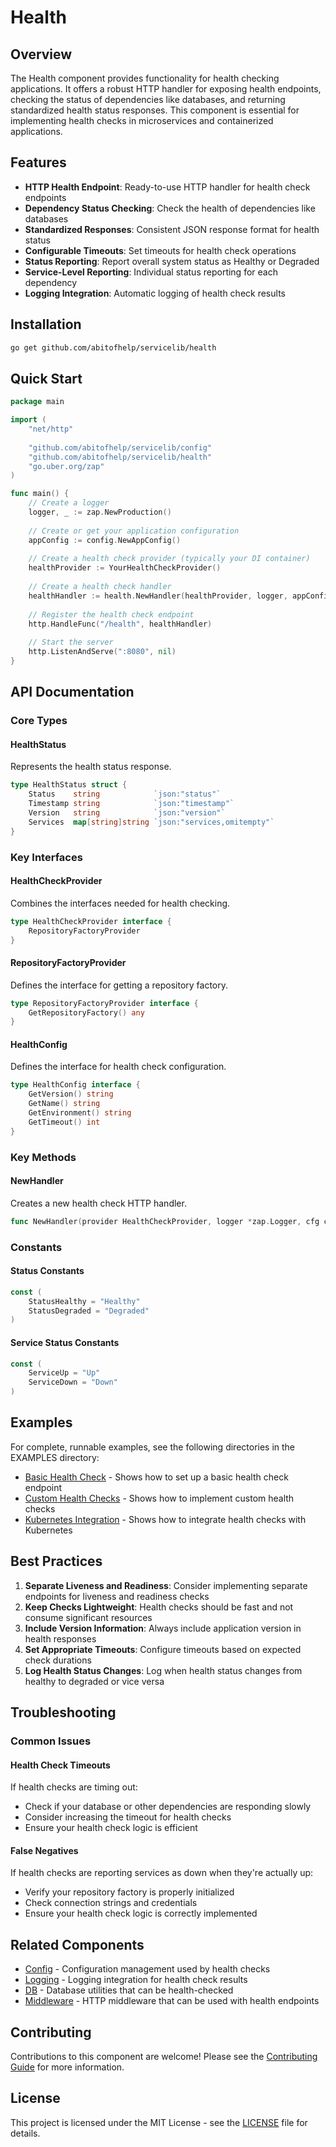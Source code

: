 # Health

## Overview

The Health component provides functionality for health checking applications. It offers a robust HTTP handler for exposing health endpoints, checking the status of dependencies like databases, and returning standardized health status responses. This component is essential for implementing health checks in microservices and containerized applications.

## Features

- **HTTP Health Endpoint**: Ready-to-use HTTP handler for health check endpoints
- **Dependency Status Checking**: Check the health of dependencies like databases
- **Standardized Responses**: Consistent JSON response format for health status
- **Configurable Timeouts**: Set timeouts for health check operations
- **Status Reporting**: Report overall system status as Healthy or Degraded
- **Service-Level Reporting**: Individual status reporting for each dependency
- **Logging Integration**: Automatic logging of health check results

## Installation

```bash
go get github.com/abitofhelp/servicelib/health
```

## Quick Start

```go
package main

import (
    "net/http"
    
    "github.com/abitofhelp/servicelib/config"
    "github.com/abitofhelp/servicelib/health"
    "go.uber.org/zap"
)

func main() {
    // Create a logger
    logger, _ := zap.NewProduction()
    
    // Create or get your application configuration
    appConfig := config.NewAppConfig()
    
    // Create a health check provider (typically your DI container)
    healthProvider := YourHealthCheckProvider()
    
    // Create a health check handler
    healthHandler := health.NewHandler(healthProvider, logger, appConfig)
    
    // Register the health check endpoint
    http.HandleFunc("/health", healthHandler)
    
    // Start the server
    http.ListenAndServe(":8080", nil)
}
```

## API Documentation

### Core Types

#### HealthStatus

Represents the health status response.

```go
type HealthStatus struct {
    Status    string            `json:"status"`
    Timestamp string            `json:"timestamp"`
    Version   string            `json:"version"`
    Services  map[string]string `json:"services,omitempty"`
}
```

### Key Interfaces

#### HealthCheckProvider

Combines the interfaces needed for health checking.

```go
type HealthCheckProvider interface {
    RepositoryFactoryProvider
}
```

#### RepositoryFactoryProvider

Defines the interface for getting a repository factory.

```go
type RepositoryFactoryProvider interface {
    GetRepositoryFactory() any
}
```

#### HealthConfig

Defines the interface for health check configuration.

```go
type HealthConfig interface {
    GetVersion() string
    GetName() string
    GetEnvironment() string
    GetTimeout() int
}
```

### Key Methods

#### NewHandler

Creates a new health check HTTP handler.

```go
func NewHandler(provider HealthCheckProvider, logger *zap.Logger, cfg config.Config) http.HandlerFunc
```

### Constants

#### Status Constants

```go
const (
    StatusHealthy = "Healthy"
    StatusDegraded = "Degraded"
)
```

#### Service Status Constants

```go
const (
    ServiceUp = "Up"
    ServiceDown = "Down"
)
```

## Examples

For complete, runnable examples, see the following directories in the EXAMPLES directory:

- [Basic Health Check](../EXAMPLES/health/basic_health_check/README.md) - Shows how to set up a basic health check endpoint
- [Custom Health Checks](../EXAMPLES/health/custom_health_checks/README.md) - Shows how to implement custom health checks
- [Kubernetes Integration](../EXAMPLES/health/kubernetes_integration/README.md) - Shows how to integrate health checks with Kubernetes

## Best Practices

1. **Separate Liveness and Readiness**: Consider implementing separate endpoints for liveness and readiness checks
2. **Keep Checks Lightweight**: Health checks should be fast and not consume significant resources
3. **Include Version Information**: Always include application version in health responses
4. **Set Appropriate Timeouts**: Configure timeouts based on expected check durations
5. **Log Health Status Changes**: Log when health status changes from healthy to degraded or vice versa

## Troubleshooting

### Common Issues

#### Health Check Timeouts

If health checks are timing out:
- Check if your database or other dependencies are responding slowly
- Consider increasing the timeout for health checks
- Ensure your health check logic is efficient

#### False Negatives

If health checks are reporting services as down when they're actually up:
- Verify your repository factory is properly initialized
- Check connection strings and credentials
- Ensure your health check logic is correctly implemented

## Related Components

- [Config](../config/README.md) - Configuration management used by health checks
- [Logging](../logging/README.md) - Logging integration for health check results
- [DB](../db/README.md) - Database utilities that can be health-checked
- [Middleware](../middleware/README.md) - HTTP middleware that can be used with health endpoints

## Contributing

Contributions to this component are welcome! Please see the [Contributing Guide](../CONTRIBUTING.md) for more information.

## License

This project is licensed under the MIT License - see the [LICENSE](../LICENSE) file for details.